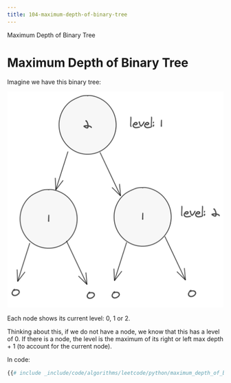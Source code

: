 ```yaml
---
title: 104-maximum-depth-of-binary-tree
---
```


Maximum Depth of Binary Tree

# Maximum Depth of Binary Tree

Imagine we have this binary tree:

![Binary Tree with Levels](../assets/binary-tree-with-levels.png)

Each node shows its current level: 0, 1 or 2.

Thinking about this, if we do not have a node, we know that this has a
level of 0. If there is a node, the level is the maximum of its right or
left max depth + 1 (to account for the current node).

In code:

```py
{{# include _include/code/algorithms/leetcode/python/maximum_depth_of_binary_tree/main.py }}
```
